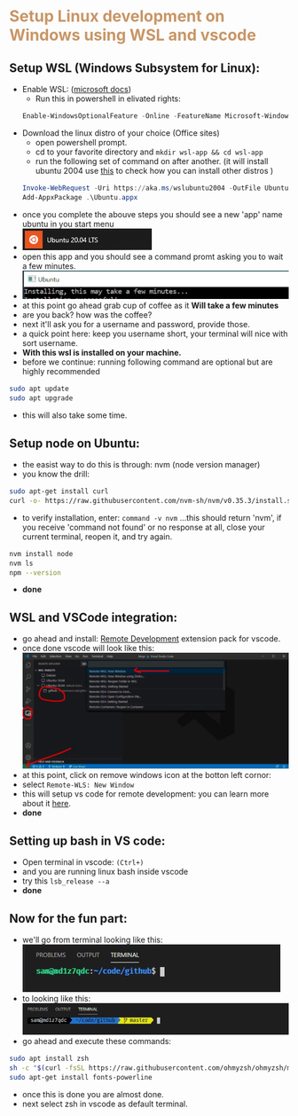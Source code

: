# <span style="color:#c89666; align:center">Setup Linux development on Windows using WSL and vscode</span>
## Setup WSL (Windows Subsystem for Linux):
- Enable WSL: (<a href="https://docs.microsoft.com/en-us/windows/wsl/install-win10">microsoft docs</a>)
    - Run this in powershell in elivated rights: 
    ``` powershell
    Enable-WindowsOptionalFeature -Online -FeatureName Microsoft-Windows-Subsystem-Linux
    ```
- Download the linux distro of your choice (Office sites)
    - open powershell prompt.
    - cd to your favorite directory and `mkdir wsl-app && cd wsl-app`
    - run the following set of command on after another. (it will install ubuntu 2004 use <a href="https://docs.microsoft.com/en-us/windows/wsl/install-manual#downloading-distros">this</a> to check how you can install other distros )
    ``` powershell
    Invoke-WebRequest -Uri https://aka.ms/wslubuntu2004 -OutFile Ubuntu.appx -UseBasicParsing
    Add-AppxPackage .\Ubuntu.appx

    ```
- once you complete the abouve steps you should see a new 'app' name ubuntu in you start menu
- ![alt text](./ubuntu-app-icon.png "App icon: you can search start menu to find it as well")
- open this app and you should see a command promt asking you to wait a few minutes.
- ![alt text](./ubuntu-installing.jpg "App icon: you can search start menu to find it as well")
- at this point go ahead grab cup of coffee as it **Will take a few minutes**
- are you back? how was the coffee?
- next it'll ask you for a username and password, provide those.
- a quick point here: keep you username short, your terminal will nice with sort username.
- **With this wsl is installed on your machine.**
- before we continue: running following command are optional but are highly recommended 
``` bash
sudo apt update
sudo apt upgrade
```
- this will also take some time.

## Setup node on Ubuntu:
- the easist way to do this is through: nvm (node version manager)
- you know the drill:
``` bash
sudo apt-get install curl
curl -o- https://raw.githubusercontent.com/nvm-sh/nvm/v0.35.3/install.sh | bash
```
- to verify installation, enter: `command -v nvm` ...this should return 'nvm', if you receive 'command not found' or no response at all, close your current terminal, reopen it, and try again.

``` bash
nvm install node
nvm ls
npm --version
```
- **done**

## WSL and VSCode integration:
- go ahead and install: <a href="https://marketplace.visualstudio.com/items?itemName=ms-vscode-remote.vscode-remote-extensionpack">Remote Development</a> extension pack for vscode.
- once done vscode will look like this:\
![alt text](./once-extensions-vscode-will-looks-file-this.jpg "vs code")
- at this point, click on remove windows icon at the botton left cornor:
- select `Remote-WLS: New Window`
- this will setup vs code for remote development: you can learn more about it <a href="https://docs.microsoft.com/en-us/windows/wsl/tutorials/wsl-vscode#from-vs-code">here</a>.
- **done**

## Setting up bash in VS code:
- Open terminal in vscode: `(Ctrl+)`
- and you are running linux bash inside vscode
- try this `lsb_release --a`
- **done**

## Now for the fun part:
- we'll go from terminal looking like this:\
![from this image](./from-this.jpg "vs code")
- to looking like this:\
![to this image](./to-this.jpg "vs code")
- go ahead and execute these commands:
``` bash
sudo apt install zsh
sh -c "$(curl -fsSL https://raw.githubusercontent.com/ohmyzsh/ohmyzsh/master/tools/install.sh)"
sudo apt-get install fonts-powerline
```
- once this is done you are almost done.
- next select zsh in vscode as default terminal.
